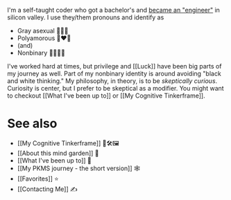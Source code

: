 I'm a self-taught coder who got a bachelor's and [became an "engineer"](https://www.linkedin.com/in/micseydel/) in silicon valley. I use they/them pronouns and identify as
* Gray asexual 💜🖤🤍
* Polyamorous 💙❤️🖤
* (and)
* Nonbinary 💛🤍💜🖤

I've worked hard at times, but privilege and [[Luck]] have been big parts of my journey as well. Part of my nonbinary identity is around avoiding "black and white thinking." My philosophy, in theory, is to be *skeptically curious*. Curiosity is center, but I prefer to be skeptical as a modifier. You might want to checkout [[What I've been up to]] or [[My Cognitive Tinkerframe]].

# See also

* [[My Cognitive Tinkerframe]] 🧠🛠🖼
* [[About this mind garden]] 🌱
* [[What I've been up to]] 🤷
* [[My PKMS journey - the short version]] 🕸
* [[Favorites]] ⭐️
* [[Contacting Me]] ✍️
